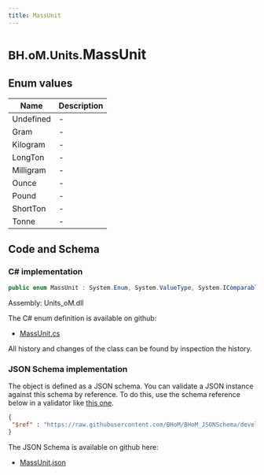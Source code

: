 ```yaml
---
title: MassUnit
---
```


# <small>BH.oM.Units.</small>**MassUnit**



## Enum values

| Name            | Description                                                    |
|-----------------|----------------------------------------------------------------|
| Undefined |  -  |
| Gram |  -  |
| Kilogram |  -  |
| LongTon |  -  |
| Milligram |  -  |
| Ounce |  -  |
| Pound |  -  |
| ShortTon |  -  |
| Tonne |  -  |


## Code and Schema

### C# implementation

``` C# title="C#"
public enum MassUnit : System.Enum, System.ValueType, System.IComparable, System.ISpanFormattable, System.IFormattable, System.IConvertible
```

Assembly: Units_oM.dll

The C# enum definition is available on github:

- [MassUnit.cs](https://github.com/BHoM/Localisation_Toolkit/blob/develop/Units_oM/Enums\MassUnit.cs)

All history and changes of the class can be found by inspection the history.
### JSON Schema implementation

The object is defined as a JSON schema. You can validate a JSON instance against this schema by reference. To do this, use the schema reference below in a validator like [this one](https://www.jsonschemavalidator.net/).

``` json title="JSON Schema"
{
 "$ref" : "https://raw.githubusercontent.com/BHoM/BHoM_JSONSchema/develop/Units_oM/MassUnit.json"
}
```

The JSON Schema is available on github here:

- [MassUnit.json](https://github.com/BHoM/BHoM_JSONSchema/blob/develop/Units_oM/MassUnit.json)
